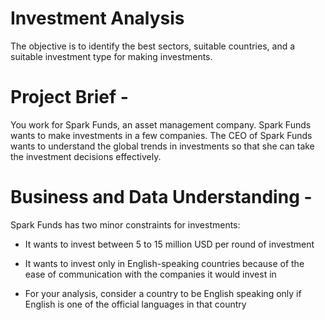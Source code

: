 # Investment Analysis
The objective is to identify the best sectors, suitable countries, and a suitable investment type for making investments.

Project Brief -
==============
You work for Spark Funds, an asset management company. Spark Funds wants to make investments in a few companies. The CEO of Spark Funds wants to understand the global trends in investments so that she can take the investment decisions effectively.
 

Business and Data Understanding -
=================================
Spark Funds has two minor constraints for investments:

- It wants to invest between 5 to 15 million USD per round of investment

- It wants to invest only in English-speaking countries because of the ease of communication with the companies it would invest in

- For your analysis, consider a country to be English speaking only if English is one of the official languages in that country

